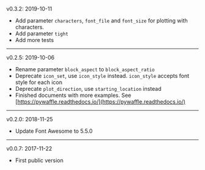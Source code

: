 v0.3.2:
2019-10-11

* Add parameter `characters`, `font_file` and `font_size` for plotting with characters.
* Add parameter `tight`
* Add more tests

---

v0.2.5:
2019-10-06

* Rename parameter `block_aspect` to `block_aspect_ratio`
* Deprecate `icon_set`, use `icon_style` instead. `icon_style` accepts font style for each icon
* Deprecate `plot_direction`, use `starting_location` instead
* Finished documents with more examples. See [https://pywaffle.readthedocs.io/](https://pywaffle.readthedocs.io/)

---

v0.2.0:
2018-11-25

* Update Font Awesome to 5.5.0

---

v0.0.7:
2017-11-22

* First public version